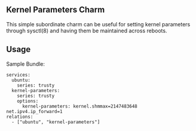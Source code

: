 Kernel Parameters Charm
-----------------------

This simple subordinate charm can be useful for setting kernel
parameters through sysctl(8) and having them be maintained across
reboots.

Usage
-----

Sample Bundle:

    services:
      ubuntu:
        series: trusty
      kernel-parameters:
        series: trusty
        options:
          kernel-parameters: kernel.shmmax=2147483648 net.ipv4.ip_forward=1
    relations:
      - ["ubuntu", "kernel-parameters"]
